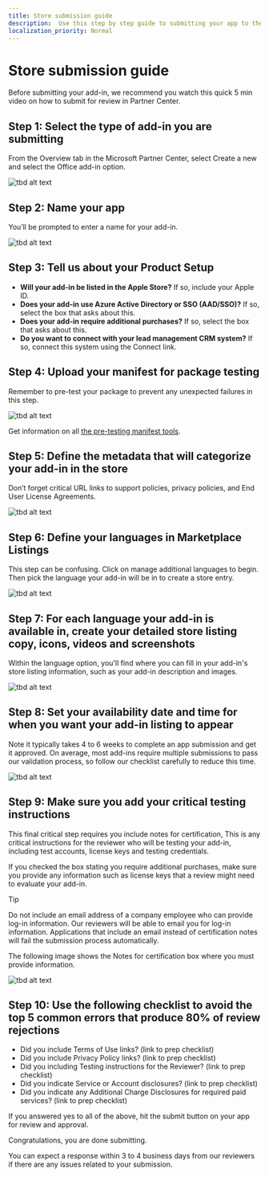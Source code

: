 ```yaml
---
title: Store submission guide
description:  Use this step by step guide to submitting your app to the Microsoft stores. 
localization_priority: Normal
---
```


# Store submission guide

Before submitting your add-in, we recommend you watch this quick 5 min video on how to submit for review in Partner Center.

## Step 1: Select the type of add-in you are submitting 

From the Overview tab in the Microsoft Partner Center, select Create a new and select the Office add-in option.

![tbd alt text](./images/new/step-select-type-of-addin.png)
 
## Step 2: Name your app
 
You’ll be prompted to enter a name for your add-in.

![tbd alt text](./images/new/step-2-name-addin.png)

## Step 3: Tell us about your Product Setup 
- **Will your add-in be listed in the Apple Store?** If so, include your Apple ID.
- **Does your add-in use Azure Active Directory or SSO (AAD/SSO)?** If so, select the box that asks about this.
- **Does your add-in require additional purchases?** If so, select the box that asks about this. 
- **Do you want to connect with your lead management CRM system?** If so, connect this system using the Connect link.

## Step 4: Upload your manifest for package testing
Remember to pre-test your package to prevent any unexpected failures in this step.

![tbd alt text](./images/new/step-4-package-validation.png)

Get information on all [the pre-testing manifest tools](https://docs.microsoft.com/office/dev/add-ins/testing/troubleshoot-manifest#:~:text=%20To%20use%20a%20command-line%20XML%20schema%20validation,and%20replace%20XML_FILE%20with%20the%20path...%20More%20).

## Step 5: Define the metadata that will categorize your add-in in the store

Don’t forget critical URL links to support policies, privacy policies, and End User License Agreements.

![tbd alt text](./images/new/step-5-properties-support.png)

## Step 6: Define your languages in Marketplace Listings

This step can be confusing. Click on manage additional languages to begin. Then pick the language your add-in will be in to create a store entry.

![tbd alt text](./images/new/step-6-define-your-languages.png)

## Step 7: For each language your add-in is available in, create your detailed store listing copy, icons, videos and screenshots

Within the language option, you'll find where you can fill in your add-in's store listing information, such as your add-in description and images.

![tbd alt text](./images/new/step-7-define-your-store-page.png)

## Step 8: Set your availability date and time for when you want your add-in listing to appear

Note it typically takes 4 to 6 weeks to complete an app submission and get it approved. On average, most add-ins require multiple submissions to pass our validation process, so follow our checklist carefully to reduce this time.  

![tbd alt text](./images/new/step-8-set-availability-time-date.png)

## Step 9:  Make sure you add your critical testing instructions

This final critical step requires you include notes for certification, This is any critical instructions for the reviewer who will be testing your add-in, including test accounts, license keys and testing credentials.

If you checked the box stating you require additional purchases, make sure you provide any information such as license keys that a review might need to evaluate your add-in.

>[!TIP]
> Do not include an email address of a company employee who can provide log-in information. Our reviewers will be able to  email you for log-in information. Applications that include an email instead of certification notes will fail the submission process automatically.

The following image shows the Notes for certification box where you must provide information.

![tbd alt text](./images/new/step-9-critical-texting-instructions.png)

## Step 10:  Use the following checklist to avoid the top 5 common errors that produce 80% of review rejections 

- Did you include Terms of Use links? (link to prep checklist)
- Did you include Privacy Policy links? (link to prep checklist)
- Did you including Testing instructions for the Reviewer? (link to prep checklist)
- Did you indicate Service or Account disclosures? (link to prep checklist)
- Did you indicate any Additional Charge Disclosures for required paid services? (link to prep checklist) 

If you answered yes to all of the above, hit the submit button on your app for review and approval.

Congratulations, you are done submitting.

You can expect a response within 3 to 4 business days from our reviewers if there are any issues related to your submission.